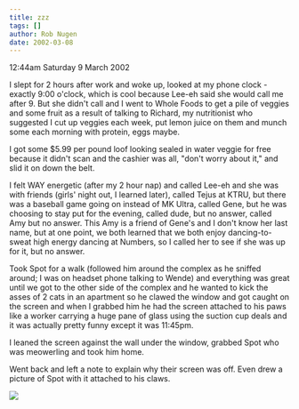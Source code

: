 ```yaml
---
title: zzz
tags: []
author: Rob Nugen
date: 2002-03-08
---
```


<title></title>
<p class=date>12:44am Saturday 9 March 2002</p>

<p>I slept for 2 hours after work and woke up, looked at my phone
clock - exactly 9:00 o'clock, which is cool because Lee-eh said she
would call me after 9.  But she didn't call and I went to Whole Foods
to get a pile of veggies and some fruit as a result of talking to
Richard, my nutritionist who suggested I cut up veggies each week, put
lemon juice on them and munch some each morning with protein, eggs
maybe.</p>

<p>I got some $5.99 per pound loof looking sealed in water veggie for
free because it didn't scan and the cashier was all, "don't worry
about it," and slid it on down the belt.</p>

<p>I felt WAY energetic (after my 2 hour nap) and called Lee-eh and
she was with friends (girls' night out, I learned later), called Tejus
at KTRU, but there was a baseball game going on instead of MK Ultra,
called Gene, but he was choosing to stay put for the evening, called
dude, but no answer, called Amy but no answer.  This Amy is a friend
of Gene's and I don't know her last name, but at one point, we both
learned that we both enjoy dancing-to-sweat high energy dancing at
Numbers, so I called her to see if she was up for it, but no
answer.</p>

<p>Took Spot for a walk (followed him around the complex as he sniffed
around; I was on headset phone talking to Wende) and everything was
great until we got to the other side of the complex and he wanted to
kick the asses of 2 cats in an apartment so he clawed the window and
got caught on the screen and when I grabbed him he had the screen
attached to his paws like a worker carrying a huge pane of glass using
the suction cup deals and it was actually pretty funny except it was
11:45pm.</p>

<p>I leaned the screen against the wall under the window, grabbed Spot
who was meowerling and took him home.</p>

<p>Went back and left a note to explain why their screen was off.
Even drew a picture of Spot with it attached to his claws.</p>

<p><img src='/images/rob/wL-ROB.gif'/></p>

